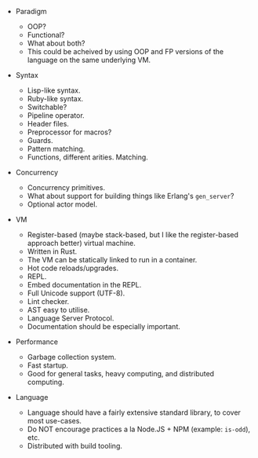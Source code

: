 - Paradigm
  - OOP?
  - Functional?
  - What about both?
  - This could be acheived by using OOP and FP versions of the
      language on the same underlying VM.

- Syntax
  - Lisp-like syntax.
  - Ruby-like syntax.
  - Switchable?
  - Pipeline operator.
  - Header files.
  - Preprocessor for macros?
  - Guards.
  - Pattern matching.
  - Functions, different arities. Matching.

- Concurrency
  - Concurrency primitives.
  - What about support for building things like Erlang's `gen_server`?
  - Optional actor model.

- VM
  - Register-based (maybe stack-based, but I like the register-based
      approach better) virtual machine.
  - Written in Rust.
  - The VM can be statically linked to run in a container.
  - Hot code reloads/upgrades.
  - REPL.
  - Embed documentation in the REPL.
  - Full Unicode support (UTF-8).
  - Lint checker.
  - AST easy to utilise.
  - Language Server Protocol.
  - Documentation should be especially important.

- Performance
  - Garbage collection system.
  - Fast startup.
  - Good for general tasks, heavy computing, and distributed
    computing.

- Language
  - Language should have a fairly extensive standard library, to cover
    most use-cases.
  - Do NOT encourage practices a la Node.JS + NPM (example: `is-odd`),
    etc.
  - Distributed with build tooling.

